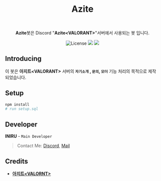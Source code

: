 <div align=center>
  <h1><b>Azite</b></h1>
  <br>
  <p><b>Azite</b>봇은 Discord "<b>Azite&lt;VALORANT&gt;</b>"서버에서 사용되는 봇 입니다.</p>
  <p>
  <a herf="https://opensource.org/licenses/MIT">
    <img src="https://img.shields.io/badge/License-MIT-yellow.svg" alt="License">
  </a>
  <a herf="https://www.npmjs.com/package/discord.js" alt="Discor.js Version">
    <img  src="https://img.shields.io/npm/v/discord.js?label=discord.js&logo=Discord">
  </a>
  <a href="https://app.fossa.com/projects/custom%2B38265%2FAzite?ref=badge_small" alt="FOSSA Status">
    <img src="https://app.fossa.com/api/projects/custom%2B38265%2FAzite.svg?type=small"/></a>
  </p>
</div>

## Introducing

이 봇은 **아지트\<VALORANT\>** 서버의 **`자기소개` , `문의`, `모더`** 기능 처리의 목적으로 제작되었습니다.

## Setup

```bash
npm install
# run setup.sql
```

## Developer

**INIRU** - `Main Developer`

> Contact Me: [Discord](https://discord.com/users/340124004599988234), [Mail](mailto:iniru@kakao.com)

## Credits

- **[아지트\<VALORNT>]()**

